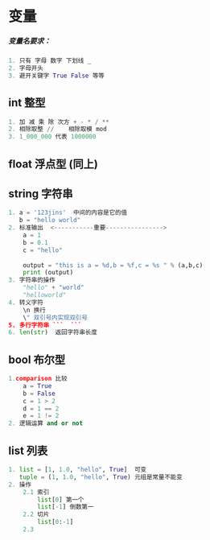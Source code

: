 # 变量
##### 变量名要求：
```python
1. 只有 字母 数字 下划线 _
2. 字母开头
3. 避开关键字 True False 等等
```
## int 整型
```python
1. 加 减 乘 除 次方 + - * / **
2. 相除取整 //    相除取模 mod
3. 1_000_000 代表 1000000
```
## float 浮点型 (同上)

## string 字符串

```python
1. a = '123jins'  中间的内容是它的值
   b = "hello world"
2. 标准输出  <-----------重要---------------->
    a = 1
    b = 0.1
    c = "hello"
    
    output = "this is a = %d,b = %f,c = %s " % (a,b,c)
    print (output)
3. 字符串的操作
    "hello" + "world" 
    "helloworld"
4. 转义字符
    \n 换行
    \" 双引号内实现双引号
5. 多行字符串 ```  ```
6. len(str)  返回字符串长度
```
## bool 布尔型
```python
1.comparison 比较
    a = True
    b = False
    c = 1 > 2
    d = 1 == 2
    e = 1 != 2 
2. 逻辑运算 and or not 
```
## list 列表
```python
1. list = [1, 1.0, "hello", True]  可变
   tuple = (1, 1.0, "hello", True) 元组是常量不能变
2. 操作
    2.1 索引
        list[0] 第一个
        list[-1] 倒数第一
    2.2 切片
        list[0:-1]
    2.3
    